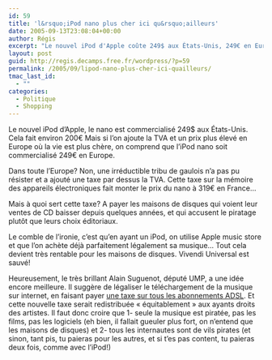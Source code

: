 ```yaml
---
id: 59
title: 'l&rsquo;iPod nano plus cher ici qu&rsquo;ailleurs'
date: 2005-09-13T23:08:04+00:00
author: Régis
excerpt: "Le nouvel iPod d'Apple coûte 249$ aux États-Unis, 249€ en Europe... et 319€ en France."
layout: post
guid: http://regis.decamps.free.fr/wordpress/?p=59
permalink: /2005/09/lipod-nano-plus-cher-ici-quailleurs/
tmac_last_id:
  - ""
categories:
  - Politique
  - Shopping
---
```

Le nouvel iPod d&rsquo;Apple, le nano est commercialisé 249$ aux États-Unis. Cela fait environ 200€ Mais si l&rsquo;on ajoute la TVA et un prix plus élevé en Europe où la vie est plus chère, on comprend que l&rsquo;iPod nano soit commercialisé 249€ en Europe.

Dans toute l&rsquo;Europe? Non, une irréductible tribu de gaulois n&rsquo;a pas pu résister et a ajouté une taxe par dessus la TVA. Cette taxe sur la mémoire des appareils électroniques fait monter le prix du nano à 319€ en France&#8230;

Mais à quoi sert cette taxe? A payer les maisons de disques qui voient leur ventes de CD baisser depuis quelques années, et qui accusent le piratage plutôt que leurs choix éditoriaux.

Le comble de l&rsquo;ironie, c&rsquo;est qu&rsquo;en ayant un iPod, on utilise Apple music store et que l&rsquo;on achète déjà parfaitement légalement sa musique&#8230; Tout cela devient très rentable pour les maisons de disques. Vivendi Universal est sauvé!

Heureusement, le très brillant Alain Suguenot, député UMP, a une idée encore meilleure. Il suggère de légaliser le téléchargement de la musique sur internet, en faisant payer [une taxe sur tous les abonnements ADSL](http://www.droit-technologie.org/legislations/prop_loi_130705_p2p.pdf). Et cette nouvelle taxe serait redistribuée « équitablement » aux ayants droits des artistes. Il faut donc croire que 1- seule la musique est piratée, pas les films, pas les logiciels (eh bien, il fallait gueuler plus fort, on n&rsquo;entend que les maisons de disques) et 2- tous les internautes sont de vils pirates (et sinon, tant pis, tu paieras pour les autres, et si t&rsquo;es pas content, tu paieras deux fois, comme avec l&rsquo;iPod!)